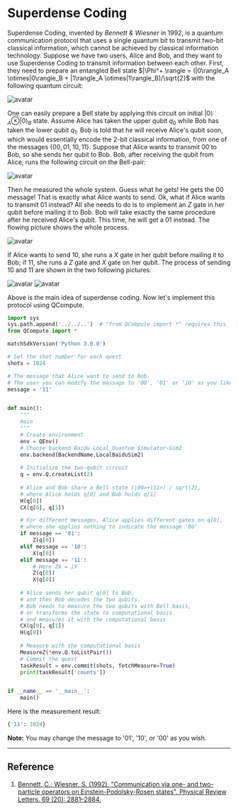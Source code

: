 # Superdense Coding

Superdense Coding, invented by *Bennett & Wiesner* in 1992,  is a quantum communication protocol that uses a single quantum bit to transmit two-bit classical information, which cannot be achieved by classical information technology.  Suppose we have two users, Alice and Bob, and they want to use Superdense Coding to transmit information between each other. First, they need to prepare an entangled Bell state $|\Phi^+ \rangle = (|0\rangle_A \otimes|0\rangle_B + |1\rangle_A \otimes|1\rangle_B)/\sqrt{2}$ with the following quantum circuit:

![avatar](./PIC/bell_QH.png)

One can easily prepare a Bell state by applying this circuit on initial $|0\rangle_A \otimes|0\rangle_B$ state. Assume Alice has taken the upper qubit $q_0$ while Bob has taken the lower qubit $q_1$. Bob is told that he will receive Alice's qubit soon, which would essentially encode the 2-bit classical information, from one of the messages {$00,01,10,11$}. Suppose that Alice wants to transmit $00$ to Bob, so she sends her qubit to Bob. Bob, after receiving the qubit from Alice, runs the following circuit on the Bell-pair:

![avatar](./PIC/measure_QH.png)

Then he measured the whole system. Guess what he gets! He gets the $00$ message! That is exactly what Alice wants to send. Ok, what if Alice wants to transmit $01$ instead? All she needs to do is to implement an $Z$ gate in her qubit before mailing it to Bob. Bob will take exactly the same procedure after he received Alice's qubit. This time, he will get a $01$ instead. The flowing picture shows the whole process.

![avatar](./PIC/procedure_EN_QH.png)

If Alice wants to send $10$, she runs a $X$ gate in her qubit before mailing it to Bob; if $11$, she runs a $Z$ gate and $X$ gate on her qubit. The process of sending $10$ and $11$ are shown in the two following pictures:

![avatar](./PIC/message10_QH.png)
![avatar](./PIC/message_11_QH.png)

Above is the main idea of superdense coding. Now let's implement this protocol using QCompute.

```python
import sys
sys.path.append('../../..')  # "from QCompute import *" requires this
from QCompute import *

matchSdkVersion('Python 3.0.0')

# Set the shot number for each quest
shots = 1024

# The message that Alice want to send to Bob.
# The user you can modify the massage to '00', '01' or '10' as you like
message = '11'


def main():
    """
    main
    """
    # Create environment
    env = QEnv()
    # Choose backend Baidu Local Quantum Simulator-Sim2
    env.backend(BackendName.LocalBaiduSim2)
    
    # Initialize the two-qubit circuit
    q = env.Q.createList(2)
    
    # Alice and Bob share a Bell state (|00>+|11>) / sqrt(2),
    # where Alice holds q[0] and Bob holds q[1]
    H(q[0])
    CX(q[0], q[1])

    # For different messages, Alice applies different gates on q[0],
    # where she applies nothing to indicate the message '00'
    if message == '01':
        Z(q[0])
    elif message == '10':
        X(q[0])
    elif message == '11':
        # Here ZX = iY
        Z(q[0])
        X(q[0])
    
    # Alice sends her qubit q[0] to Bob,
    # and then Bob decodes the two qubits.
    # Bob needs to measure the two qubits with Bell basis,
    # or transforms the state to computational basis
    # and measures it with the computational basis
    CX(q[0], q[1])
    H(q[0])
    
    # Measure with the computational basis
    MeasureZ(*env.Q.toListPair())
    # Commit the quest
    taskResult = env.commit(shots, fetchMeasure=True)
    print(taskResult['counts'])


if __name__ == '__main__':
    main()
```

Here is the measurement result:

```python
{'11': 1024}
```

**Note:** You may change the message to '01', '10', or '00' as you wish.

---

## Reference

1. [Bennett, C.; Wiesner, S. (1992). "Communication via one- and two-particle operators on Einstein-Podolsky-Rosen states". Physical Review Letters. 69 (20): 2881–2884. ](https://journals.aps.org/prl/abstract/10.1103/PhysRevLett.69.2881)
